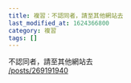 ```yaml
---
title: 複習：不認同者，請至其他網站去
last_modified_at: 1624366800
category: 複習
tags: []
---
```


<p>不認同者，請至其他網站去<br/>
<a href="/posts/269191940" target="_blank">/posts/269191940</a></p>
<p> </p>
<p> </p>
<p> </p>
